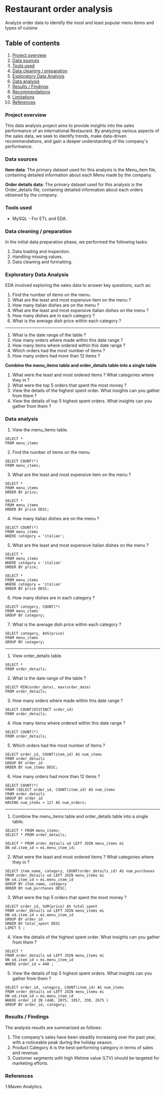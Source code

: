 # Restaurant order analysis
Analyze order data to identify the most and least popular menu items and types of cuisine

## Table of contents

1. [Project overview](#Project-overview)
2. [Data sources](#Data-sources)
3. [Tools used](#Tools-used)
4. [Data cleaning / preparation](#Data-cleaning-/-preparation)
5. [Exploratory Data Analysis](#Exploratory-Data-Analysis)
6. [Data analysis](#Data-analysis)
7. [Results / Findings](#Results-/-Findings)
8. [Recommendations](#Recommendations)
9. [Limitations](#Limitations)
10. [References](#References)

### Project overview

This data analysis project aims to provide insights into the sales performance of an international Restaurant. By analyzing various aspects of the sales data, we seek to identify trends, make data-driven recommendations, and gain a deeper understanding of the company's performance.

### Data sources

**Item data**: The primary dataset used for this analysis is the Menu_item file, containing detailed information about each Menu made by the company.

**Order details data**: The primary dataset used for this analysis is the Order_details file, containing detailed information about each orders obtained by the company.

### Tools used

- MySQL - For ETL and EDA.
  
### Data cleaning / preparation

In the initial data preparation phase, we performed the following tasks:
1. Data loading and inspection.
2. Handling missing values.
3. Data cleaning and formatting.

### Exploratory Data Analysis

EDA involved exploring the sales data to answer key questions, such as:

1. Find the number of items on the menu.
2. What are the least and most expensive item on the menu ?
3. How many italian dishes are on the menu ?
4. What are the least and most expensive italian dishes on the menu ?
5. How many dishes are in each category ?
6. What is the average dish price within each category ?
---
1. What is the date range of the table ?
2. How many orders where made within this date range ?
3. How many items where ordered within this date range ?
4. Which orders had the most number of items ?
5. How many orders had more than 12 items ?


**Combine the menu_items table and order_details table into a single table**

1. What were the least and most ordered items ? What categories where they in ?
2. What were the top 5 orders that spent the most money ?
3. View the details of the highest spent order. What insights can you gather from them ?
4. View the details of top 5 highest spent orders. What insights can you gather from them ?

### Data analysis

1. View the menu_items table.
```
SELECT *
FROM menu_items
```

2. Find the number of items on the menu

```
SELECT COUNT(*)
FROM menu_items;
```

3. What are the least and most expensive item on the menu ?

```
SELECT *
FROM menu_items
ORDER BY price;
```

```
SELECT *
FROM menu_items
ORDER BY price DESC;
```

4. How many italian dishes are on the menu ?

```
SELECT COUNT(*)
FROM menu_items
WHERE category = 'italian';
```

5. What are the least and most expensive italian dishes on the menu ?

```
SELECT *
FROM menu_items
WHERE category = 'italian'
ORDER BY price;
```

```
SELECT *
FROM menu_items
WHERE category = 'italian'
ORDER BY price DESC;
```

6. How many dishes are in each category ?

```
SELECT category, COUNT(*)
FROM menu_items
GROUP BY category;
```

7. What is the average dish price within each category ?

```
SELECT category, AVG(price)
FROM menu_items
GROUP BY category;
```
---

1. View order_details table.

```
SELECT *
FROM order_details;
```

2. What is the date range of the table ?

```
SELECT MIN(order_date), max(order_date)
FROM order_details;
```

3. How many orders where made within this date range ?

```
SELECT COUNT(DISTINCT order_id)
FROM order_details;
```
4. How many items where ordered within this date range ?

```
SELECT COUNT(*)
FROM order_details;
```
5. Which orders had the most number of items ?

```
SELECT order_id, COUNT(item_id) AS num_items
FROM order_details
GROUP BY order_id
ORDER BY num_items DESC;
```
6. How many orders had more than 12 items ?

```
SELECT COUNT(*)
FROM (SELECT order_id, COUNT(item_id) AS num_items
FROM order_details
GROUP BY order_id
HAVING num_items > 12) AS num_orders;
```
---

1. Combine the menu_items table and order_details table into a single table.

```
SELECT * FROM menu_items;
SELECT * FROM order_details;
```
```
SELECT * FROM order_details od LEFT JOIN menu_items mi
ON od.item_id = mi.menu_item_id;
```

2. What were the least and most ordered items ? What categories where they in ?

```
SELECT item_name, category, COUNT(order_details_id) AS num_purchases
FROM order_details od LEFT JOIN menu_items mi
ON od.item_id = mi.menu_item_id
GROUP BY item_name, category
ORDER BY num_purchases DESC;
```

3. What were the top 5 orders that spent the most money ?

```
SELECT order_id, SUM(price) AS total_spent
FROM order_details od LEFT JOIN menu_items mi
ON od.item_id = mi.menu_item_id
GROUP BY order_id
ORDER BY total_spent DESC
LIMIT 5 ;
```

4. View the details of the highest spent order. What insights can you gather from them ?

```
SELECT *
FROM order_details od LEFT JOIN menu_items mi
ON od.item_id = mi.menu_item_id
WHERE order_id = 440 ;
```

5. View the details of top 5 highest spent orders. What insights can you gather from them ?

```
SELECT order_id, category, COUNT(item_id) AS num_items
FROM order_details od LEFT JOIN menu_items mi
ON od.item_id = mi.menu_item_id
WHERE order_id IN (440, 2075, 1957, 330, 2675 )
GROUP BY order_id, category;
```

### Results / Findings

The analysis results are summarized as follows:
1. The company's sales have been steadily increasing over the past year, with a noticeable peak during the holiday season.
2. Product Category A is the best-performing category in terms of sales and revenue.
3. Customer segments with high lifetime value (LTV) should be targeted for marketing efforts.

### References

1.Maven Analytics.
   
